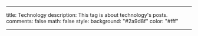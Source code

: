 ---

title: Technology
description: This tag is about technology's posts.
comments: false
math: false
style:
    background: "#2a9d8f"
    color: "#fff"

---